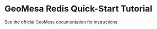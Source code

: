 GeoMesa Redis Quick-Start Tutorial
==================================

See the official GeoMesa [documentation](http://www.geomesa.org/documentation/tutorials/geomesa-quickstart-redis.html) for instructions.
